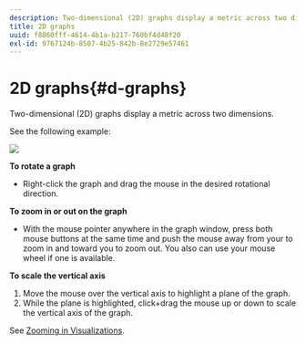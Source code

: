 ```yaml
---
description: Two-dimensional (2D) graphs display a metric across two dimensions.
title: 2D graphs
uuid: f8860fff-4614-4b1a-b217-760bf4d48f20
exl-id: 9767124b-8507-4b25-842b-8e2729e57461
---
```

# 2D graphs{#d-graphs}

Two-dimensional (2D) graphs display a metric across two dimensions.

 See the following example:

![](assets/vis_2DGraph.png)

**To rotate a graph**

* Right-click the graph and drag the mouse in the desired rotational direction.

**To zoom in or out on the graph**

* With the mouse pointer anywhere in the graph window, press both mouse buttons at the same time and push the mouse away from your to zoom in and toward you to zoom out. You also can use your mouse wheel if one is available.

**To scale the vertical axis**

1. Move the mouse over the vertical axis to highlight a plane of the graph. 
1. While the plane is highlighted, click+drag the mouse up or down to scale the vertical axis of the graph.

See [Zooming in Visualizations](../../../../home/c-get-started/c-vis/c-zoom-vis.md#concept-7e33670bb5344f78a316f1a84cc20530).
